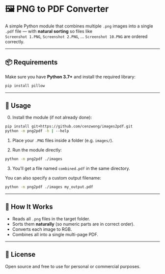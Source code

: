 # 🖼️ PNG to PDF Converter

A simple Python module that combines multiple `.png` images into a single `.pdf` file — with **natural sorting** so files like  
`Screenshot 1.PNG`, `Screenshot 2.PNG`, … `Screenshot 10.PNG` are ordered correctly.

---

## 📦 Requirements

Make sure you have **Python 3.7+** and install the required library:

```bash
pip install pillow
```

---

## 🚀 Usage
0. Install the module (if not already done):

```bash
pip install git+https://github.com/cenzwong/images2pdf.git
python -m png2pdf -h | --help
```

1. Place your `.PNG` files inside a folder (e.g. `images/`).

2. Run the module directly:

```bash
python -m png2pdf ./images
```

3. You’ll get a file named `combined.pdf` in the same directory.

You can also specify a custom output filename:

```bash
python -m png2pdf ./images my_output.pdf
```

---

## 🧠 How It Works

- Reads all `.png` files in the target folder.
- Sorts them **naturally** (so numeric parts are in correct order).
- Converts each image to RGB.
- Combines all into a single multi-page PDF.

---

## 📝 License

Open source and free to use for personal or commercial purposes.
